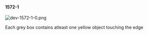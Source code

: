 #### 1572-1
![dev-1572-1-0.png](https://github.com/lil-lab/nlvr/raw/master/nlvr/dev/images/2/dev-1572-1-0.png "dev-1572-1-0.png")

Each grey box contains atleast one yellow object touching the edge